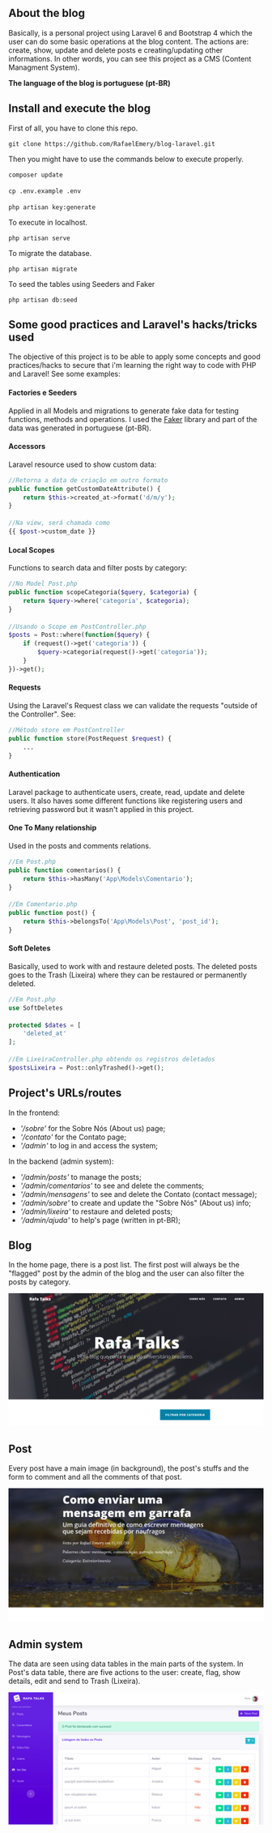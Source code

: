 ## About the blog

Basically, is a personal project using Laravel 6 and Bootstrap 4 which the user can do some basic operations at the blog content. The actions are: create, show, update and delete posts e creating/updating other informations. In other words, you can see this project as a CMS (Content Managment System).

<strong>The language of the blog is portuguese (pt-BR)</strong>

## Install and execute the blog

First of all, you have to clone this repo.

````
git clone https://github.com/RafaelEmery/blog-laravel.git
````

Then you might have to use the commands below to execute properly.

````
composer update

cp .env.example .env

php artisan key:generate
````

To execute in localhost.

````
php artisan serve
````

To migrate the database.

````
php artisan migrate
```` 

To seed the tables using Seeders and Faker

````
php artisan db:seed
````

## Some good practices and Laravel's hacks/tricks used

The objective of this project is to be able to apply some concepts and good practices/hacks to secure that i'm learning the right way to code with PHP and Laravel! See some examples:

#### Factories e Seeders
Applied in all Models and migrations to generate fake data for testing functions, methods and operations. I used the [Faker](https://github.com/fzaninotto/Faker) library and part of the data was generated in portuguese (pt-BR).

#### Accessors
Laravel resource used to show custom data:

````php
//Retorna a data de criação em outro formato
public function getCustomDateAttribute() {   
	return $this->created_at->format('d/m/y');
}

//Na view, será chamada como
{{ $post->custom_date }}
````

#### Local Scopes
Functions to search data and filter posts by category:

````php
//No Model Post.php
public function scopeCategoria($query, $categoria) {
	return $query->where('categoria', $categoria);
}

//Usando o Scope em PostController.php
$posts = Post::where(function($query) {
    if (request()->get('categoria')) {
        $query->categoria(request()->get('categoria'));
    }
})->get();
````

#### Requests
Using the Laravel's Request class we can validate the requests "outside of the Controller". See:

````php
//Método store em PostController
public function store(PostRequest $request) {
	...
}
````

#### Authentication
Laravel package to authenticate users, create, read, update and delete users. It also haves some different functions like registering users and retrieving password but it wasn't applied in this project.

#### One To Many relationship
Used in the posts and comments relations.

````php
//Em Post.php
public function comentarios() {
    return $this->hasMany('App\Models\Comentario');
}

//Em Comentario.php
public function post() {
    return $this->belongsTo('App\Models\Post', 'post_id');
}
````

#### Soft Deletes
Basically, used to work with and restaure deleted posts. The deleted posts goes to the Trash (Lixeira) where they can be restaured or permanently deleted.

````php
//Em Post.php
use SoftDeletes

protected $dates = [
    'deleted_at'
];

//Em LixeiraController.php obtendo os registros deletados
$postsLixeira = Post::onlyTrashed()->get();
````

## Project's URLs/routes

In the frontend:
- *'/sobre'* for the Sobre Nós (About us) page;
- *'/contato'* for the Contato page;
- *'/admin'* to log in and access the system;

In the backend (admin system):
- *'/admin/posts'* to manage the posts;
- *'/admin/comentarios'* to see and delete the comments;
- *'/admin/mensagens'* to see and delete the Contato (contact message);
- *'/admin/sobre'* to create and update the "Sobre Nós" (About us) info;
- *'/admin/lixeira'* to restaure and deleted posts;
- *'/admin/ajuda'* to help's page (written in pt-BR);

## Blog
In the home page, there is a post list. The first post will always be the "flagged" post by the admin of the blog and the user can also filter the posts by category. 

![](/src_readme/Inicio.png)

## Post
Every post have a main image (in background), the post's stuffs and the form to comment and all the comments of that post.

![](/src_readme/Post.png)

## Admin system
The data are seen using data tables in the main parts of the system. In Post's data table, there are five actions to the user: create, flag, show details, edit and send to Trash (Lixeira).

![](/src_readme/SistAdmin.png)

